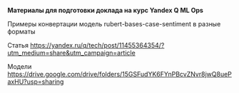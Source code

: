 **Материалы для подготовки доклада на курс Yandex Q ML Ops**

Примеры конвертации модель rubert-bases-case-sentiment в разные форматы

Статья https://yandex.ru/q/tech/post/11455364354/?utm_medium=share&utm_campaign=article

Модели https://drive.google.com/drive/folders/15GSFudYK6FYnPBcvZNvr8jwQ8uePaxHU?usp=sharing

